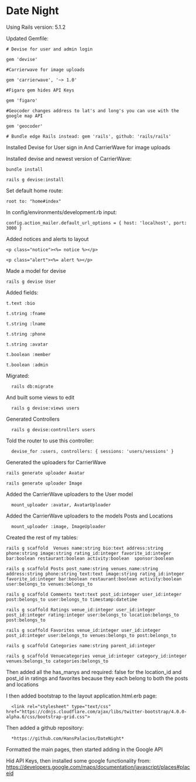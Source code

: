 # Date Night 




Using Rails version: 5.1.2

Updated Gemfile:

    # Devise for user and admin login
    
    gem 'devise'
    
    #Carrierwave for image uploads
    
    gem 'carrierwave', '~> 1.0'
    
    #Figaro gem hides API Keys
    
    gem 'figaro'
    
    #Geocoder changes address to lat's and long's you can use with the google map API
    
    gem 'geocoder'
    
    # Bundle edge Rails instead: gem 'rails', github: 'rails/rails'


Installed Devise for User sign in
And CarrierWave for image uploads    

Installed devise and newest version of CarrierWave:
	
    bundle install

    rails g devise:install

Set default home route:

    root to: "home#index"

In config/environments/development.rb input:

	config.action_mailer.default_url_options = { host: 'localhost', port: 3000 }

Added notices and alerts to layout

    <p class="notice"><%= notice %></p>

    <p class="alert"><%= alert %></p>

 Made a model for devise

	rails g devise User

Added fields:

    t.text :bio

    t.string :fname

    t.string :lname

    t.string :phone

    t.string :avatar

    t.boolean :member

    t.boolean :admin

Migrated:

	  rails db:migrate 

And built some views to edit     

	  rails g devise:views users   

Generated Controllers

	  rails g devise:controllers users

Told the router to use this controller:

	  devise_for :users, controllers: { sessions: 'users/sessions' }

Generated the uploaders for CarrierWave

    rails generate uploader Avatar
    
    rails generate uploader Image

Added the CarrierWave uploaders to the User model

	  mount_uploader :avatar, AvatarUploader

Added the CarrierWave uploaders to the models Posts and Locations

	  mount_uploader :image, ImageUploader

Created the rest of my tables:
	
    rails g scaffold  Venues name:string bio:text address:string phone:string image:string rating_id:integer favorite_id:integer bar:boolean restaurant:boolean activity:boolean  sponsor:boolean 

    rails g scaffold Posts post_name:string venues_name:string address:string phone:string text:text image:string rating_id:integer favorite_id:integer bar:boolean restaurant:boolean activity:boolean user:belongs_to venues:belongs_to

    rails g scaffold Comments text:text post_id:integer user_id:integer post:belongs_to user:belongs_to timestamp:datetime

    rails g scaffold Ratings venue_id:integer user_id:integer post_id:integer rating:integer user:belongs_to location:belongs_to post:belongs_to

    rails g scaffold Favorites venue_id:integer user_id:integer post_id:integer user:belongs_to venues:belongs_to post:belongs_to

    rails g scaffold Categories name:string parent_id:integer

    rails g scaffold Venuecategories venue_id:integer category_id:integer venues:belongs_to categories:belongs_to

Then added all the has_manys and required: false for the location_id and post_id in ratings and favorites because they each belong to both the posts and locations

I then added bootstrap to the layout application.html.erb page:

	  <link rel="stylesheet" type="text/css" href="https://cdnjs.cloudflare.com/ajax/libs/twitter-bootstrap/4.0.0-alpha.6/css/bootstrap-grid.css">

Then added a github repository: 

	  *https://github.com/HansPalacios/DateNight*

Formatted the main pages, then started adding in the Google API

Hid API Keys, then installed some google functionality from: 
      https://developers.google.com/maps/documentation/javascript/places#placeid

